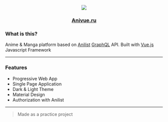 <p align="center">
<img src="https://user-images.githubusercontent.com/78701914/108630752-74890880-7477-11eb-866e-4929718dfbcb.png">
</p>

<h3 align="center">
<a href="https://anivue.ru/" target="_blank">Anivue.ru</a>
</h3>

### What is this?

Anime & Manga platform based on <a href="https://anilist.co" target="_blank">Anilist</a> <a href="https://graphql.org" target="_blank">GraphQL</a> API.
Built with <a href="https://vuejs.org/" target="_blank">Vue.js</a> Javascript Framework

---

### Features

-   Progressive Web App
-   Single Page Application
-   Dark & Light Theme
-   Material Design
-   Authorization with Anilist

---

> Made as a practice project
